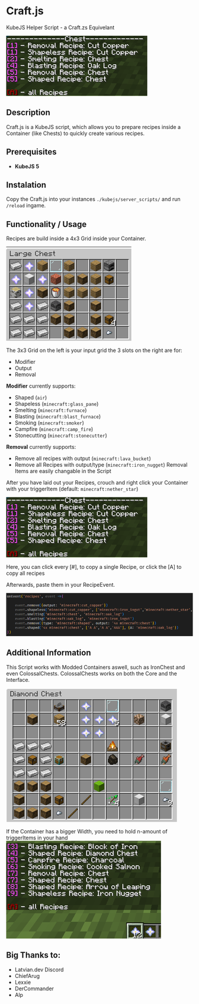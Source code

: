 # Craft.js
KubeJS Helper Script - a Craft.zs Equivelant

![Example of what this script can do](./assets/output.png)

## Description

Craft.js is a KubeJS script, which allows you to prepare recipes inside a Container (like Chests) to quickly create various recipes.

## Prerequisites

- **KubeJS 5**

## Instalation

Copy the Craft.js into your instances `./kubejs/server_scripts/` and run `/reload` ingame.

## Functionality / Usage

Recipes are build inside a 4x3 Grid inside your Container.

![Example of a Container](./assets/container.png)

The 3x3 Grid on the left is your input grid
the 3 slots on the right are for:
- Modifier
- Output
- Removal

**Modifier** currently supports:

- Shaped       (`air`)
- Shapeless    (`minecraft:glass_pane`)
- Smelting     (`minecraft:furnace`)
- Blasting     (`minecraft:blast_furnace`)
- Smoking      (`minecraft:smoker`)
- Campfire     (`minecraft:camp_fire`)
- Stonecutting (`minecraft:stonecutter`)


**Removal** currently supports:

- Remove all recipes with output         (`minecraft:lava_bucket`)
- Remove all Recipes with output/type    (`minecraft:iron_nugget`)
Removal Items are easily changable in the Script

After you have laid out your Recipes, crouch and right click your Container with your triggerItem (default: `minecraft:nether_star`)

![Image of the Chat Output](./assets/output.png)

Here, you can click every [#], to copy a single Recipe, or click the [A] to copy all recipes

Afterwards, paste them in your RecipeEvent.

![Image of RecipeEvent](./assets/recipe_event.png)

## Additional Information

This Script works with Modded Containers aswell, such as IronChest and even ColossalChests.
ColossalChests works on both the Core and the Interface.

![Image of a Modded Container](./assets/diamond_chest.png)

If the Container has a bigger Width, you need to hold n-amount of triggerItems in your hand
![Image of Modded Trigger](./assets/modded_output.png)


## Big Thanks to:
- Latvian.dev Discord
- ChiefArug
- Lexxie
- DerCommander
- Alp
